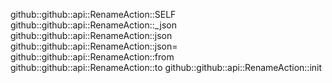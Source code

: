 github::github::api::RenameAction::SELF
github::github::api::RenameAction::_json
github::github::api::RenameAction::json
github::github::api::RenameAction::json=
github::github::api::RenameAction::from
github::github::api::RenameAction::to
github::github::api::RenameAction::init